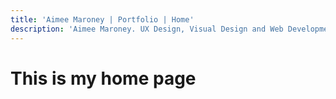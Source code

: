 ```yaml
---
title: 'Aimee Maroney | Portfolio | Home'
description: 'Aimee Maroney. UX Design, Visual Design and Web Development'
---
```


# This is my home page
<home-card></div>